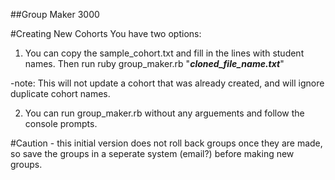 ##Group Maker 3000

#Creating New Cohorts
You have two options:
1. You can copy the sample_cohort.txt and fill in the lines with student names. Then run ruby group_maker.rb "***cloned_file_name.txt***"

-note: This will not update a cohort that was already created, and will ignore duplicate cohort names.

2. You can run group_maker.rb without any arguements and follow the console prompts.

#Caution - this initial version does not roll back groups once they are made, so
save the groups in a seperate system (email?) before making new groups.

